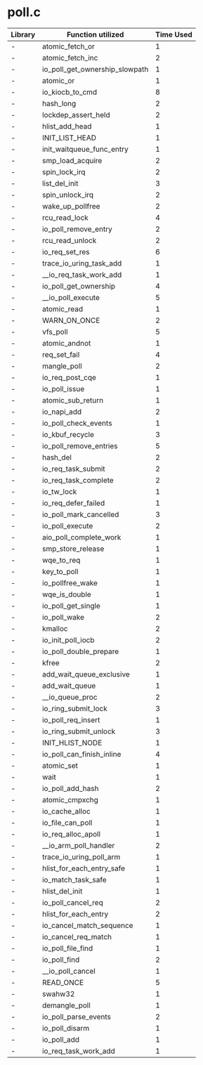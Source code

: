 # poll.c

| Library | Function utilized | Time Used |
| - | - | - |
| - | atomic_fetch_or | 1 |
| - | atomic_fetch_inc | 2 |
| - | io_poll_get_ownership_slowpath | 1 |
| - | atomic_or | 1 |
| - | io_kiocb_to_cmd | 8 |
| - | hash_long | 2 |
| - | lockdep_assert_held | 2 |
| - | hlist_add_head | 1 |
| - | INIT_LIST_HEAD | 1 |
| - | init_waitqueue_func_entry | 1 |
| - | smp_load_acquire | 2 |
| - | spin_lock_irq | 2 |
| - | list_del_init | 3 |
| - | spin_unlock_irq | 2 |
| - | wake_up_pollfree | 2 |
| - | rcu_read_lock | 4 |
| - | io_poll_remove_entry | 2 |
| - | rcu_read_unlock | 2 |
| - | io_req_set_res | 6 |
| - | trace_io_uring_task_add | 1 |
| - | __io_req_task_work_add | 1 |
| - | io_poll_get_ownership | 4 |
| - | __io_poll_execute | 5 |
| - | atomic_read | 1 |
| - | WARN_ON_ONCE | 2 |
| - | vfs_poll | 5 |
| - | atomic_andnot | 1 |
| - | req_set_fail | 4 |
| - | mangle_poll | 2 |
| - | io_req_post_cqe | 1 |
| - | io_poll_issue | 1 |
| - | atomic_sub_return | 1 |
| - | io_napi_add | 2 |
| - | io_poll_check_events | 1 |
| - | io_kbuf_recycle | 3 |
| - | io_poll_remove_entries | 5 |
| - | hash_del | 2 |
| - | io_req_task_submit | 2 |
| - | io_req_task_complete | 2 |
| - | io_tw_lock | 1 |
| - | io_req_defer_failed | 1 |
| - | io_poll_mark_cancelled | 3 |
| - | io_poll_execute | 2 |
| - | aio_poll_complete_work | 1 |
| - | smp_store_release | 1 |
| - | wqe_to_req | 1 |
| - | key_to_poll | 1 |
| - | io_pollfree_wake | 1 |
| - | wqe_is_double | 1 |
| - | io_poll_get_single | 1 |
| - | io_poll_wake | 2 |
| - | kmalloc | 2 |
| - | io_init_poll_iocb | 2 |
| - | io_poll_double_prepare | 1 |
| - | kfree | 2 |
| - | add_wait_queue_exclusive | 1 |
| - | add_wait_queue | 1 |
| - | __io_queue_proc | 2 |
| - | io_ring_submit_lock | 3 |
| - | io_poll_req_insert | 1 |
| - | io_ring_submit_unlock | 3 |
| - | INIT_HLIST_NODE | 1 |
| - | io_poll_can_finish_inline | 4 |
| - | atomic_set | 1 |
| - | wait | 1 |
| - | io_poll_add_hash | 2 |
| - | atomic_cmpxchg | 1 |
| - | io_cache_alloc | 1 |
| - | io_file_can_poll | 1 |
| - | io_req_alloc_apoll | 1 |
| - | __io_arm_poll_handler | 2 |
| - | trace_io_uring_poll_arm | 1 |
| - | hlist_for_each_entry_safe | 1 |
| - | io_match_task_safe | 1 |
| - | hlist_del_init | 1 |
| - | io_poll_cancel_req | 2 |
| - | hlist_for_each_entry | 2 |
| - | io_cancel_match_sequence | 1 |
| - | io_cancel_req_match | 1 |
| - | io_poll_file_find | 1 |
| - | io_poll_find | 2 |
| - | __io_poll_cancel | 1 |
| - | READ_ONCE | 5 |
| - | swahw32 | 1 |
| - | demangle_poll | 1 |
| - | io_poll_parse_events | 2 |
| - | io_poll_disarm | 1 |
| - | io_poll_add | 1 |
| - | io_req_task_work_add | 1 |
